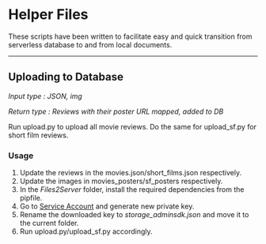 # Helper Files

These scripts have been written to facilitate easy and quick transition from serverless database to and from local documents.

---

## Uploading to Database

_Input type : JSON, img_

_Return type : Reviews with their poster URL mapped, added to DB_

Run upload.py to upload all movie reviews. Do the same for upload_sf.py for short film reviews.

### Usage

1. Update the reviews in the movies.json/short_films.json respectively.
2. Update the images in movies_posters/sf_posters respectively.
3. In the _Files2Server_ folder, install the required dependencies from the pipfile.
4. Go to [Service Account](https://console.firebase.google.com/project/mbts-backend/settings/serviceaccounts/adminsdk) and generate new private key.
5. Rename the downloaded key to *storage_adminsdk.json* and move it to the current folder.
6. Run upload.py/upload_sf.py accordingly.